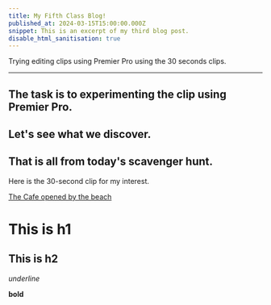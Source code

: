 ```yaml
---
title: My Fifth Class Blog!
published_at: 2024-03-15T15:00:00.000Z
snippet: This is an excerpt of my third blog post.
disable_html_sanitisation: true
---
```


Trying editing clips using Premier Pro using the 30 seconds clips.

---

## The task is to experimenting the clip using Premier Pro.



## Let's see what we discover.



## That is all from today's scavenger hunt.

Here is the 30-second clip for my interest.

[The Cafe opened by the beach]()

# This is h1

## This is h2

_underline_

**bold**
